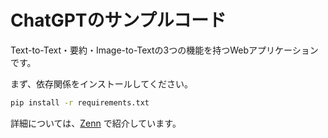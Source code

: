 # ChatGPTのサンプルコード
Text-to-Text・要約・Image-to-Textの3つの機能を持つWebアプリケーションです。

まず、依存関係をインストールしてください。
```bash
pip install -r requirements.txt
```

詳細については、[Zenn](https://zenn.dev/sugichan/articles/61a87188f8a68a) で紹介しています。
